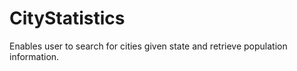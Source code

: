 CityStatistics
==============

Enables user to search for cities given state and retrieve population information.

